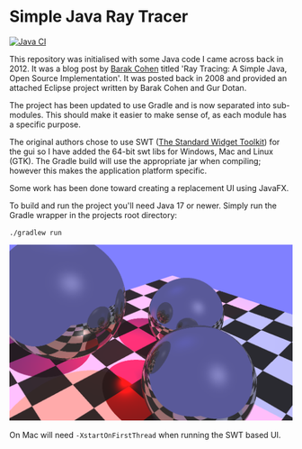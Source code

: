 Simple Java Ray Tracer
======================

[![Java CI](https://github.com/SingingBush/java-ray-tracer/actions/workflows/gradle.yml/badge.svg)](https://github.com/SingingBush/java-ray-tracer/actions/workflows/gradle.yml)

This repository was initialised with some Java code I came across back in 2012. It was a blog post by [Barak Cohen](https://plus.google.com/109999908224705846661/posts) titled 'Ray Tracing: A Simple Java, Open Source Implementation'. It was posted back in 2008 and provided an attached Eclipse project written by Barak Cohen and Gur Dotan.

The project has been updated to use Gradle and is now separated into sub-modules. This should make it easier to make sense of, as each module has a specific purpose.

The original authors chose to use SWT ([The Standard Widget Toolkit](https://www.eclipse.org/swt/)) for the gui so I have added the 64-bit swt libs for Windows, Mac and Linux (GTK). The Gradle build will use the appropriate jar when compiling; however this makes the application platform specific.

Some work has been done toward creating a replacement UI using JavaFX.

To build and run the project you'll need Java 17 or newer. Simply run the Gradle wrapper in the projects root directory:

```
./gradlew run
```

![alt text](test-render.png "Running under Windows")

On Mac will need `-XstartOnFirstThread` when running the SWT based UI.
